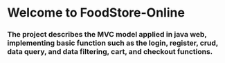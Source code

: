 # Welcome to FoodStore-Online

### The project describes the MVC model applied in java web, implementing basic function such as the login,  register, crud, data query, and data filtering, cart, and checkout functions.